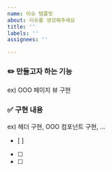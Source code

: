 ```yaml
---
name: 이슈 템플릿
about: 이슈를 생성해주세요
title: ''
labels: ''
assignees: ''

---
```


### ✏️ 만들고자 하는 기능
ex) OOO 페이지 뷰 구현
>

### ✅ 구현 내용
ex) 헤더 구현, OOO 컴포넌트 구현, ...
-   [ ]
-   [ ]
-   [ ]
